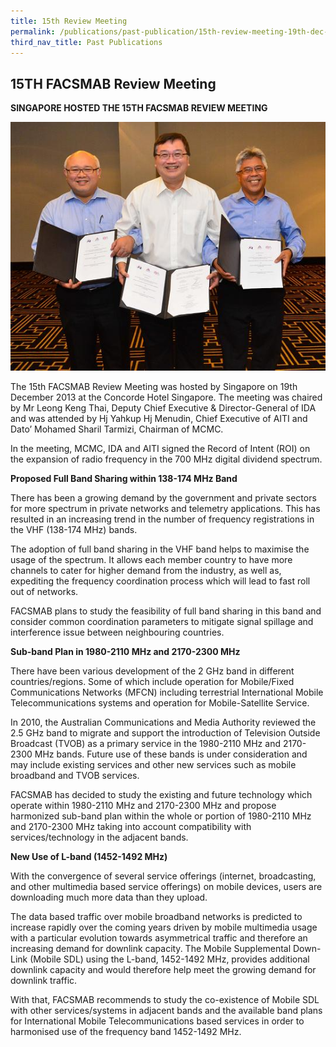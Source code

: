 ```yaml
---
title: 15th Review Meeting
permalink: /publications/past-publication/15th-review-meeting-19th-dec-2013/
third_nav_title: Past Publications
---
```

## **15TH FACSMAB Review Meeting**

**SINGAPORE HOSTED THE 15TH FACSMAB REVIEW MEETING**

![](/assets/images/Signing-of-ROI-on-700-MHz-Band-Photo.jpg)

The 15th FACSMAB Review Meeting was hosted by Singapore on 19th December 2013 at the Concorde Hotel Singapore. The meeting was chaired by Mr Leong Keng Thai, Deputy Chief Executive & Director-General of IDA and was attended by Hj Yahkup Hj Menudin, Chief Executive of AITI and Dato’ Mohamed Sharil Tarmizi, Chairman of MCMC.

In the meeting, MCMC, IDA and AITI signed the Record of Intent (ROI) on the expansion of radio frequency in the 700 MHz digital dividend spectrum.

**Proposed Full Band Sharing within 138-174 MHz Band**

There has been a growing demand by the government and private sectors for more spectrum in private networks and telemetry applications. This has resulted in an increasing trend in the number of frequency registrations in the VHF (138-174 MHz) bands.

The adoption of full band sharing in the VHF band helps to maximise the usage of the spectrum. It allows each member country to have more channels to cater for higher demand from the industry, as well as, expediting the frequency coordination process which will lead to fast roll out of networks.

FACSMAB plans to study the feasibility of full band sharing in this band and consider common coordination parameters to mitigate signal spillage and interference issue between neighbouring countries.

**Sub-band Plan in 1980-2110 MHz and 2170-2300 MHz**

There have been various development of the 2 GHz band in different countries/regions. Some of which include operation for Mobile/Fixed Communications Networks (MFCN) including terrestrial International Mobile Telecommunications systems and operation for Mobile-Satellite Service.

In 2010, the Australian Communications and Media Authority reviewed the 2.5 GHz band to migrate and support the introduction of Television Outside Broadcast (TVOB) as a primary service in the 1980-2110 MHz and 2170-2300 MHz bands. Future use of these bands is under consideration and may include existing services and other new services such as mobile broadband and TVOB services.

FACSMAB has decided to study the existing and future technology which operate within 1980-2110 MHz and 2170-2300 MHz and propose harmonized sub-band plan within the whole or portion of 1980-2110 MHz and 2170-2300 MHz taking into account compatibility with services/technology in the adjacent bands.

**New Use of L-band (1452-1492 MHz)**

With the convergence of several service offerings (internet, broadcasting, and other multimedia based service offerings) on mobile devices, users are downloading much more data than they upload.

The data based traffic over mobile broadband networks is predicted to increase rapidly over the coming years driven by mobile multimedia usage with a particular evolution towards asymmetrical traffic and therefore an increasing demand for downlink capacity. The Mobile Supplemental Down-Link (Mobile SDL) using the L-band, 1452-1492 MHz, provides additional downlink capacity and would therefore help meet the growing demand for downlink traffic.

With that, FACSMAB recommends to study the co-existence of Mobile SDL with other services/systems in adjacent bands and the available band plans for International Mobile Telecommunications based services in order to harmonised use of the frequency band 1452-1492 MHz.

